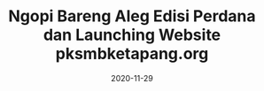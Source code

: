 ---
title: Ngopi Bareng Aleg Edisi Perdana dan Launching Website pksmbketapang.org
cover: '/img/content/ngopi-bareng-aleg-1/8.jpeg'
date: 2020-11-29
gallery: 
  - type: image
    media: '/img/content/ngopi-bareng-aleg-1/1.jpeg'
    caption: 'Registrasi peserta Ngopi Bareng Aleg DPC PKS MB Ketapang.'
    aspect-ratio: '16:9'
  - type: image
    media: '/img/content/ngopi-bareng-aleg-1/2.jpeg'
    caption: 'Seluruh peserta dicek suhu tubuhnya sebelum memasuki ruangan.'
    aspect-ratio: '16:9'
  - type: image
    media: '/img/content/ngopi-bareng-aleg-1/3.jpeg'
    caption: 'Pemandu acara sedang memberikan pengantar jalannya acara.'
    aspect-ratio: '16:9'
  - type: image
    media: '/img/content/ngopi-bareng-aleg-1/4.jpeg'
    caption: 'Launching website oleh H. Suprianto, SE. MM, bersama dengan ketau DPC PKS MB. Ketapang, ditandai dengan pemotongan tumpeng kecil-kecilan.'
    aspect-ratio: '16:9'
  - type: image
    media: '/img/content/ngopi-bareng-aleg-1/5.jpeg'
    caption: 'Anggota DPRD Kab. Seruyan, Deni Rahmadani, S.Pd sedang memberikan kenang-kenangan kepada peserta terpilih.'
    aspect-ratio: '16:9'
  - type: image
    media: '/img/content/ngopi-bareng-aleg-1/6.jpeg'
    caption: 'Pemberian kenang-kenangan kepada H. Supriyanto, SE, MM. oleh Abdul Muis, ketua DPC PKS MB. Ketapang.'
    aspect-ratio: '16:9'
  - type: image
    media: '/img/content/ngopi-bareng-aleg-1/7.jpeg'
    caption: 'Pemberian kenang-kenangan kepada Deni Rahmadani, S.Pd oleh Habib Fauzi Ba&apos;bud, bendahara DPC PKS MB. Ketapang.'
    aspect-ratio: '16:9'
  - type: image
    media: '/img/content/ngopi-bareng-aleg-1/8.jpeg'
    caption: 'Foto bersama peserta, pembicara, penyelenggara dan pengurus DPC PKS MB. Ketapang setelah acara.'
    aspect-ratio: '16:9'
  - type: image
    media: '/img/content/ngopi-bareng-aleg-1/9.jpeg'
    caption: 'Jajaran pengurus DPC PKS MB. Ketapang berfoto bersama kedua pembicara, H. Suprianto SE, MM dan Denni Rahmadani, S.Pd.'
    aspect-ratio: '16:9'
---